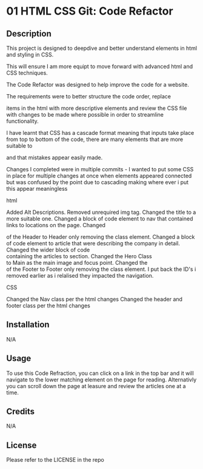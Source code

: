 # 01 HTML CSS Git: Code Refactor

## Description

This project is designed to deepdive and better understand elements in html and styling in CSS.

This will ensure I am more equipt to move forward with advanced html and CSS techniques.

The Code Refactor was designed to help improve the code for a website.

The requirements were to better structure the code order, replace <div> items in the html with more descriptive elements and review the CSS file with changes to be made where possible in order to streamline functionality.

I have learnt that CSS has a cascade format meaning that inputs take place from top to bottom of the code, there are many elements that are more suitable to <div> and that mistakes appear easily made.

Changes I completed were in multiple commits - I wanted to put some CSS in place for multiple changes at once when elements appeared connected but was confused by the point due to cascading making where ever i put this appear meaningless

html

Added Alt Descriptions.
Removed unrequired img tag.
Changed the title to a more suitable one.
Changed a block of code element to nav that contained links to locations on the page.
Changed <div> of the Header to Header only removing the class element.
Changed a block of code element to article that were describing the company in detail.
Changed the wider block of code <div> containing the articles to section.
Changed the Hero Class <div> to Main as the main image and focus point.
Changed the <div> of the Footer to Footer only removing the class element.
I put back the ID's i removed earlier as i relalised they impacted the navigation.

CSS

Changed the Nav class per the html changes
Changed the header and footer class per the html changes
 
## Installation

N/A

## Usage

To use this Code Refraction, you can click on a link in the top bar and it will navigate to the lower matching element on the page for reading.
Alternativly you can scroll down the page at leasure and review the articles one at a time.

## Credits

N/A

## License

Please refer to the LICENSE in the repo
